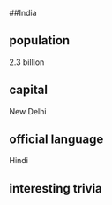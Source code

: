 ##India
## population
2.3 billion

## capital
New Delhi
 
## official language
Hindi

## interesting trivia



